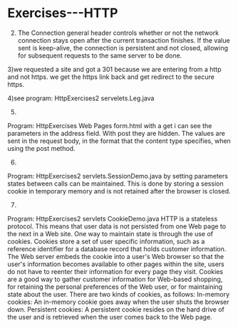# Exercises---HTTP






2) The Connection general header controls whether or not the network connection stays open after the current transaction finishes. If the value sent is keep-alive, the connection is persistent and not closed, allowing for subsequent requests to the same server to be done.
		
3)we requested a site and got a 301 because we are entering from a http and not https.
we get the https link back and get redirect to the secure https.

4)see program: HttpExercises2  servelets.Leg.java

5)
Program: HttpExercises Web Pages form.html
with a get i can see the parameters in the address field. With post they are hidden.
The values are sent in the request body, in the format that the content type specifies, when using the post method.



6)
Program: HttpExercises2 servlets.SessionDemo.java 
by setting parameters states between calls can be maintained. This is done by storing a session cookie in temporary memory and is not retained after the browser is closed.



7)
Program: HttpExercises2 servlets CookieDemo.java
HTTP is a stateless protocol. This means that user data is not persisted from one Web page to the next in a Web site. One way to maintain state is through the use of cookies. Cookies store a set of user specific information, such as a reference identifier for a database record that holds customer information. The Web server embeds the cookie into a user's Web browser so that the user's information becomes available to other pages within the site, users do not have to reenter their information for every page they visit. Cookies are a good way to gather customer information for Web-based shopping, for retaining the personal preferences of the Web user, or for maintaining state about the user.
There are two kinds of cookies, as follows:
In-memory cookies: An in-memory cookie goes away when the user shuts the browser down.
Persistent cookies: A persistent cookie resides on the hard drive of the user and is retrieved when the user comes back to the Web page.


